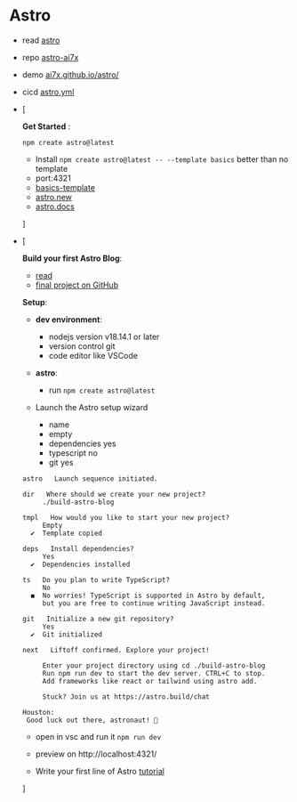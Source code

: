 # Astro


- read [astro](https://astro.build/)
- repo [astro-ai7x](https://github.com/ai7x/astro)
- demo [ai7x.github.io/astro/](https://ai7x.github.io/astro/)
- cicd [astro.yml](https://github.com/ai7x/astro/blob/main/.github/workflows/astro.yml)

- [

  **Get Started** :

    `npm create astro@latest`
  
    - Install `npm create astro@latest -- --template basics` better than no template
    - port:4321
    - [basics-template](https://github.com/withastro/astro/tree/latest/examples/basics)
    - [astro.new](https://astro.new/latest/getting-started)
    - [astro.docs](https://docs.astro.build/en/getting-started/)
    
  ]

- [

    **Build your first Astro Blog**:
    
    - [read](https://docs.astro.build/en/tutorial/0-introduction/)
    - [final project on GitHub](https://github.com/withastro/blog-tutorial-demo)

    **Setup**:
    - **dev environment**:
        - nodejs version v18.14.1 or later
        - version control git
        - code editor like VSCode

    - **astro**:
        - run `npm create astro@latest`
    
    - Launch the Astro setup wizard
        - name
        - empty
        - dependencies yes
        - typescript no
        - git yes
    ```
    astro   Launch sequence initiated.

   dir   Where should we create your new project?
         ./build-astro-blog

  tmpl   How would you like to start your new project?
         Empty
      ✔  Template copied

  deps   Install dependencies?
         Yes
      ✔  Dependencies installed

    ts   Do you plan to write TypeScript?
         No
      ◼  No worries! TypeScript is supported in Astro by default,
         but you are free to continue writing JavaScript instead.

   git   Initialize a new git repository?
         Yes
      ✔  Git initialized

  next   Liftoff confirmed. Explore your project!

         Enter your project directory using cd ./build-astro-blog 
         Run npm run dev to start the dev server. CTRL+C to stop.
         Add frameworks like react or tailwind using astro add.

         Stuck? Join us at https://astro.build/chat

  Houston:
     Good luck out there, astronaut! 🚀
  ```    

  - open in vsc and run it `npm run dev`
  - preview on http://localhost:4321/

  - Write your first line of Astro [tutorial](https://docs.astro.build/en/tutorial/1-setup/3/)

  ]